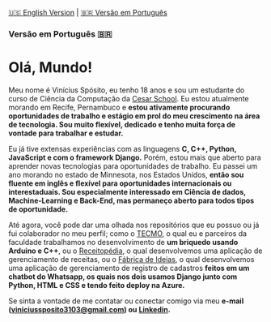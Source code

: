 [🇺🇸 English Version](README.md) | [🇧🇷 Versão em Português](README_PT.md)

### Versão em Português 🇧🇷

# Olá, Mundo!

Meu nome é Vinícius Spósito, eu tenho 18 anos e sou um estudante do curso de Ciência da Computação da [Cesar School](cesar.school). Eu estou atualmente morando em Recife, Pernambuco e **estou ativamente procurando oportunidades de trabalho e estágio em prol do meu crescimento na área de tecnologia. Sou muito flexível, dedicado e tenho muita força de vontade para trabalhar e estudar.**

Eu já tive extensas experiências com as linguagens **C, C++, Python, JavaScript e com o framework Django.** Porém, estou mais que aberto para aprender novas tecnologias para oportunidades de trabalho. Eu passei um ano morando no estado de Minnesota, nos Estados Unidos, **então sou fluente em inglês e flexível para oportunidades internacionais ou interestaduais. Sou especialmente interessado em Ciência de dados, Machine-Learning e Back-End, mas permaneço aberto para todos tipos de oportunidade.**

Até agora, você pode dar uma olhada nos repositórios que eu possuo ou já fui colaborador no meu perfil; como o [TECMO](https://github.com/Caldas42/TECMO), o qual eu e parceiros da faculdade trabalhamos no desenvolvimento de **um briquedo usando Arduino e C++**, ou o [Receitopédia](https://github.com/Caldas42/Receitopedia), o qual desenvolvemos uma aplicação de gerenciamento de receitas, ou o [Fábrica de Ideias](https://github.com/nogsposito/Projetos2-Cesar), o qual desenvolvemos uma aplicação de gerenciamento de registro de cadastros **feitos em um chatbot do Whatsapp, os quais nos dois usamos Django junto com Python, HTML e CSS e tendo feito deploy na Azure.**

Se sinta a vontade de me contatar ou conectar comigo via meu **e-mail (viniciussposito3103@gmail.com) ou [Linkedin](https://www.linkedin.com/in/vin%C3%ADcius-sp%C3%B3sito-6703bb321/).**
<!-- links de socials, contato ,linkedin, o que eu ja trabalhei, tecnologias que eu sei usar ... -->

<!--
**nogsposito/nogsposito** is a ✨ _special_ ✨ repository because its `README.md` (this file) appears on your GitHub profile.

Here are some ideas to get you started:

- 🔭 I’m currently working on ...
- 🌱 I’m currently learning ...
- 👯 I’m looking to collaborate on ...
- 🤔 I’m looking for help with ...
- 💬 Ask me about ...
- 📫 How to reach me: ...
- 😄 Pronouns: ...
- ⚡ Fun fact: ...
-->
